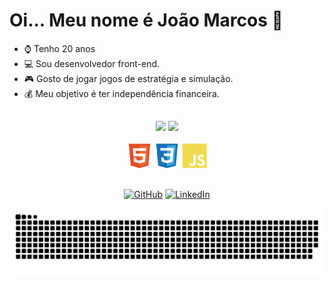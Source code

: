 # Oi... Meu nome é João Marcos :slightly_smiling_face:

- ⌚ Tenho 20 anos
- 💻 Sou desenvolvedor front-end.
- 🎮 Gosto de jogar jogos de estratégia e simulação.
- 💰 Meu objetivo é ter independência financeira.

##

<div align="center">
  <img height="160em" src="https://github-readme-stats.vercel.app/api?username=Jocowski&show_icons=true&theme=algolia&include_all_commits=true&count_private=true"/>
  <img height="160em" src="https://github-readme-stats.vercel.app/api/top-langs/?username=Jocowski&layout=compact&langs_count=16&theme=algolia"/>
</div>

<br>

<div style="display: inline_block" align="center">
  <img alt="HTML" height="40px" src="https://raw.githubusercontent.com/devicons/devicon/master/icons/html5/html5-original.svg">
  <img alt="CSS" height="40px" src="https://raw.githubusercontent.com/devicons/devicon/master/icons/css3/css3-original.svg">
  <img alt="JavaScript" height="40px"src="https://raw.githubusercontent.com/devicons/devicon/master/icons/javascript/javascript-plain.svg">
</div>

##

<div align="center">
  <a href="https://github.com/Jocowski"><img alt="GitHub" src="https://img.shields.io/badge/GitHub-100000?style=for-the-badge&logo=github&logoColor=white"></a>
  <a href="https://www.linkedin.com/in/joão-marcos-jocowski-pinto" target="_blank"><img alt="LinkedIn" src="https://img.shields.io/badge/LinkedIn-0077B5?style=for-the-badge&logo=linkedin&logoColor=white"></a>
</div>
  
![Snake animation](https://github.com/jocowski/jocowski/blob/output/github-contribution-grid-snake.svg)
